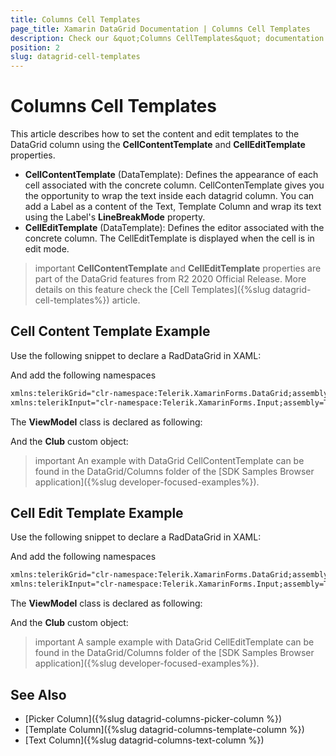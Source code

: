```yaml
---
title: Columns Cell Templates
page_title: Xamarin DataGrid Documentation | Columns Cell Templates
description: Check our &quot;Columns CellTemplates&quot; documentation article for Telerik DataGrid for Xamarin control.
position: 2
slug: datagrid-cell-templates
---
```


# Columns Cell Templates

This article describes how to set the content and edit templates to the DataGrid column using the **CellContentTemplate** and **CellEditTemplate** properties.

* **CellContentTemplate** (DataTemplate): Defines the appearance of each cell associated with the concrete column. CellContenTemplate gives you the opportunity to wrap the text inside each datagrid column. You can add a Label as a content of the Text, Template Column and wrap its text using the Label's **LineBreakMode** property.
* **CellEditTemplate** (DataTemplate): Defines the editor associated with the concrete column. The CellEditTemplate is displayed when the cell is in edit mode.

>important **CellContentTemplate** and **CellEditTemplate** properties are part of the DataGrid features from R2 2020 Official Release. More details on this feature check the [Cell Templates]({%slug datagrid-cell-templates%}) article.

## Cell Content Template Example

Use the following snippet to declare a RadDataGrid in XAML: 

<snippet id='datagrid-columns-cellcontenttemplate-xaml'/>

And add the following namespaces

```xml
xmlns:telerikGrid="clr-namespace:Telerik.XamarinForms.DataGrid;assembly=Telerik.XamarinForms.DataGrid"
xmlns:telerikInput="clr-namespace:Telerik.XamarinForms.Input;assembly=Telerik.XamarinForms.Input"
```

The **ViewModel** class is declared as following:

<snippet id='datagrid-columns-viewmodel'/>
	
And the **Club** custom object:

<snippet id='datagrid-columns-data'/>

>important An example with DataGrid CellContentTemplate can be found in the DataGrid/Columns folder of the [SDK Samples Browser application]({%slug developer-focused-examples%}).

## Cell Edit Template Example

Use the following snippet to declare a RadDataGrid in XAML: 

<snippet id='datagrid-columns-celledittemplate-xaml'/>

And add the following namespaces

```xml
xmlns:telerikGrid="clr-namespace:Telerik.XamarinForms.DataGrid;assembly=Telerik.XamarinForms.DataGrid"
xmlns:telerikInput="clr-namespace:Telerik.XamarinForms.Input;assembly=Telerik.XamarinForms.Input"
```

The **ViewModel** class is declared as following:

<snippet id='datagrid-columns-viewmodel'/>
	
And the **Club** custom object:

<snippet id='datagrid-columns-data'/>

>important A sample example with DataGrid CellEditTemplate can be found in the DataGrid/Columns folder of the [SDK Samples Browser application]({%slug developer-focused-examples%}).

## See Also

- [Picker Column]({%slug datagrid-columns-picker-column %})
- [Template Column]({%slug datagrid-columns-template-column %})
- [Text Column]({%slug datagrid-columns-text-column %})
